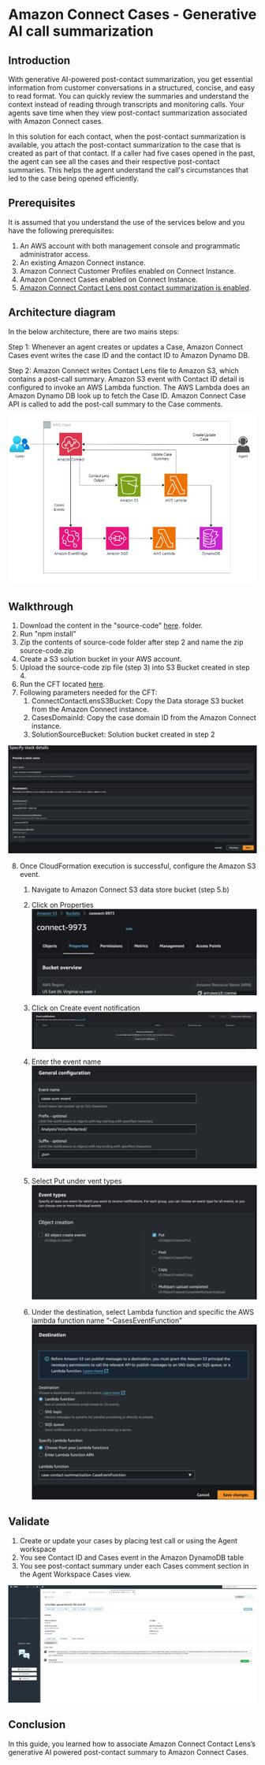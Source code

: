 # Amazon Connect Cases - Generative AI call summarization

## Introduction

With generative AI-powered post-contact summarization, you get essential information from customer conversations in a structured, concise, and easy to read format. You can quickly review the summaries and understand the context instead of reading through transcripts and monitoring calls. Your agents save time when they view post-contact summarization associated with Amazon Connect cases.

In this solution for each contact, when the post-contact summarization is available, you attach the post-contact summarization to the case that is created as part of that contact. If a caller had five cases opened in the past, the agent can see all the cases and their respective post-contact summaries. This helps the agent understand the call's circumstances that led to the case being opened efficiently.

## Prerequisites
It is assumed that you understand the use of the services below and you have the following prerequisites:
1. An AWS account with both management console and programmatic administrator access.
2. An existing Amazon Connect instance.
3. Amazon Connect Customer Profiles enabled on Connect Instance.
4. Amazon Connect Cases enabled on Connect Instance. 
5. [Amazon Connect Contact Lens post contact summarization is enabled](https://docs.aws.amazon.com/connect/latest/adminguide/view-generative-ai-contact-summaries.html).

## Architecture diagram 

In the below architecture, there are two mains steps:

Step 1: Whenever an agent creates or updates a Case, Amazon Connect Cases event writes the case ID and the contact ID to Amazon Dynamo DB. 

Step 2: Amazon Connect writes Contact Lens file to Amazon S3, which contains a post-call summary. Amazon S3 event with Contact ID detail is configured to invoke an AWS Lambda function. The AWS Lambda does an Amazon Dynamo DB look up to fetch the Case ID. Amazon Connect Case API is called to add the post-call summary to the Case comments.

![Architecture Diagram](images/cases-with-contact-lens-genai-summary.png?raw=true)

## Walkthrough

1.  Download the content in the "source-code" [here](source-code/). folder.
2.  Run "npm install"
3.  Zip the contents of source-code folder after step 2 and name the zip source-code.zip
4.	Create a S3 solution bucket in your AWS account.
5.	Upload the source-code zip file (step 3) into S3 Bucket created in step 4.
6.	Run the CFT located [here](cft/cases-with-contact-lens-genai-summary-cft.yaml).
7.	Following parameters needed for the CFT:
    1.	ConnectContactLensS3Bucket: Copy the Data storage S3 bucket from the Amazon Connect instance.
    2.	CasesDomainId: Copy the case domain ID from the Amazon Connect instance.
    3.	SolutionSourceBucket: Solution bucket created in step 2

![CloudFormation Template Screenshot](images/cft-screenshot2.png?raw=true)

8.	Once CloudFormation execution is successful, configure the Amazon S3 event.
    1. Navigate to Amazon Connect S3 data store bucket (step 5.b)

    2. Click on Properties
![Properties](images/b-s3Bucket.png?raw=true)

    3. Click on Create event notification
![Properties](images/c-event.png?raw=true)

    4. Enter the event name 
![Properties](images/d-eventname.png?raw=true)

    5. Select Put under vent types
![Properties](images/e-eventtype.png?raw=true)

    6. Under the destination, select Lambda function and specific the AWS lambda function name “<stackname>-CasesEventFunction”
![Properties](images/f-destination.png?raw=true)

## Validate
1. Create or update your cases by placing test call or using the Agent workspace
2. You see Contact ID and Cases event in the Amazon DynamoDB table
3. You see post-contact summary under each Cases comment section in the Agent Workspace Cases view.

![S3 ](images/validate.png?raw=true)

## Conclusion
In this guide, you learned how to associate Amazon Connect Contact Lens’s generative AI powered post-contact summary to Amazon Connect Cases.
